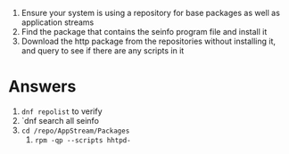 1. Ensure your system is using a repository for base packages as well as application streams 
2. Find the package that contains the seinfo program file and install it
3. Download the http package from the repositories without installing it, and query to see if there are any scripts in it













# Answers
1. `dnf repolist` to verify 
2. `dnf search all seinfo
3. `cd /repo/AppStream/Packages`
	1. `rpm -qp --scripts hhtpd-`